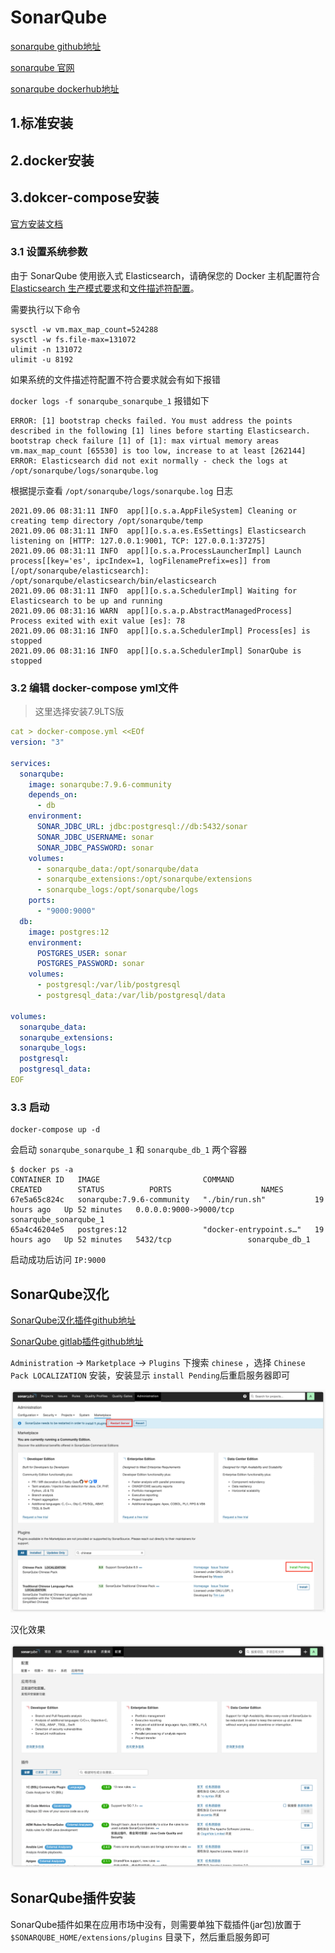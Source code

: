 # SonarQube

[sonarqube github地址](https://github.com/SonarSource/sonarqube)

[sonarqube 官网](https://www.sonarqube.org/)

[sonarqube dockerhub地址](https://hub.docker.com/_/sonarqube/)



## 1.标准安装



## 2.docker安装



## 3.dokcer-compose安装

[官方安装文档](https://docs.sonarqube.org/latest/setup/install-server/)

### 3.1 设置系统参数

由于 SonarQube 使用嵌入式 Elasticsearch，请确保您的 Docker 主机配置符合[Elasticsearch 生产模式要求](https://www.elastic.co/guide/en/elasticsearch/reference/current/docker.html#docker-cli-run-prod-mode)和[文件描述符配置](https://www.elastic.co/guide/en/elasticsearch/reference/current/file-descriptors.html)。



需要执行以下命令

```shell
sysctl -w vm.max_map_count=524288
sysctl -w fs.file-max=131072
ulimit -n 131072
ulimit -u 8192
```



如果系统的文件描述符配置不符合要求就会有如下报错

`docker logs -f sonarqube_sonarqube_1` 报错如下

```
ERROR: [1] bootstrap checks failed. You must address the points described in the following [1] lines before starting Elasticsearch.
bootstrap check failure [1] of [1]: max virtual memory areas vm.max_map_count [65530] is too low, increase to at least [262144]
ERROR: Elasticsearch did not exit normally - check the logs at /opt/sonarqube/logs/sonarqube.log
```



根据提示查看 `/opt/sonarqube/logs/sonarqube.log` 日志

```
2021.09.06 08:31:11 INFO  app[][o.s.a.AppFileSystem] Cleaning or creating temp directory /opt/sonarqube/temp
2021.09.06 08:31:11 INFO  app[][o.s.a.es.EsSettings] Elasticsearch listening on [HTTP: 127.0.0.1:9001, TCP: 127.0.0.1:37275]
2021.09.06 08:31:11 INFO  app[][o.s.a.ProcessLauncherImpl] Launch process[[key='es', ipcIndex=1, logFilenamePrefix=es]] from [/opt/sonarqube/elasticsearch]: /opt/sonarqube/elasticsearch/bin/elasticsearch
2021.09.06 08:31:11 INFO  app[][o.s.a.SchedulerImpl] Waiting for Elasticsearch to be up and running
2021.09.06 08:31:16 WARN  app[][o.s.a.p.AbstractManagedProcess] Process exited with exit value [es]: 78
2021.09.06 08:31:16 INFO  app[][o.s.a.SchedulerImpl] Process[es] is stopped
2021.09.06 08:31:16 INFO  app[][o.s.a.SchedulerImpl] SonarQube is stopped
```



### 3.2 编辑 docker-compose yml文件

> 这里选择安装7.9LTS版

```yaml
cat > docker-compose.yml <<EOf
version: "3"

services:
  sonarqube:
    image: sonarqube:7.9.6-community
    depends_on:
      - db
    environment:
      SONAR_JDBC_URL: jdbc:postgresql://db:5432/sonar
      SONAR_JDBC_USERNAME: sonar
      SONAR_JDBC_PASSWORD: sonar
    volumes:
      - sonarqube_data:/opt/sonarqube/data
      - sonarqube_extensions:/opt/sonarqube/extensions
      - sonarqube_logs:/opt/sonarqube/logs
    ports:
      - "9000:9000"
  db:
    image: postgres:12
    environment:
      POSTGRES_USER: sonar
      POSTGRES_PASSWORD: sonar
    volumes:
      - postgresql:/var/lib/postgresql
      - postgresql_data:/var/lib/postgresql/data

volumes:
  sonarqube_data:
  sonarqube_extensions:
  sonarqube_logs:
  postgresql:
  postgresql_data:
EOF
```



### 3.3 启动

```shell
docker-compose up -d
```



会启动 `sonarqube_sonarqube_1` 和 `sonarqube_db_1` 两个容器

```shell
$ docker ps -a
CONTAINER ID   IMAGE                       COMMAND                  CREATED        STATUS          PORTS                    NAMES
67e5a65c824c   sonarqube:7.9.6-community   "./bin/run.sh"           19 hours ago   Up 52 minutes   0.0.0.0:9000->9000/tcp   sonarqube_sonarqube_1
65a4c46204e5   postgres:12                 "docker-entrypoint.s…"   19 hours ago   Up 52 minutes   5432/tcp                 sonarqube_db_1
```



启动成功后访问 `IP:9000` 



## SonarQube汉化

[SonarQube汉化插件github地址](https://github.com/xuhuisheng/sonar-l10n-zh)

[SonarQube gitlab插件github地址](https://github.com/gabrie-allaigre/sonar-gitlab-plugin)

`Administration` -> `Marketplace` -> `Plugins`  下搜索 `chinese` ，选择 `Chinese Pack LOCALIZATION` 安装，安装显示 `install Pending`后重启服务器即可

![iShot2021-09-06_17.21.45](https://raw.githubusercontent.com/pptfz/picgo-images/master/img/iShot2021-09-06_17.21.45.png)



汉化效果

![iShot2021-09-07_17.30.54](https://raw.githubusercontent.com/pptfz/picgo-images/master/img/iShot2021-09-07_17.30.54.png)



## SonarQube插件安装

SonarQube插件如果在应用市场中没有，则需要单独下载插件(jar包)放置于 `$SONARQUBE_HOME/extensions/plugins` 目录下，然后重启服务即可
